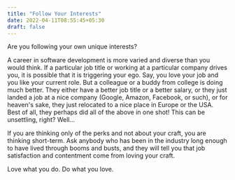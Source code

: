 ```yaml
---
title: "Follow Your Interests"
date: 2022-04-11T08:55:45+05:30
draft: false
---
```


Are you following your own unique interests?

A career in software development is more varied and diverse than you would think. If a particular job title or working at a particular company drives you, it is possible that it is triggering your ego. Say, you love your job and you like your current role. But a colleague or a buddy from college is doing much better. They either have a better job title or a better salary, or they just landed a job at a nice company (Google, Amazon, Facebook, or such), or for heaven's sake, they just relocated to a nice place in Europe or the USA. Best of all, they perhaps did all of the above in one shot! This can be unsettling, right? Well...

If you are thinking only of the perks and not about your craft, you are thinking short-term. Ask anybody who has been in the industry long enough to have lived through booms and busts, and they will tell you that job satisfaction and contentment come from loving your craft.

Love what you do. Do what you love.


